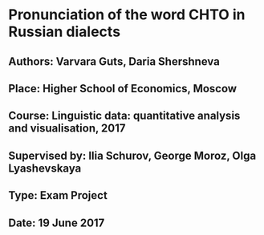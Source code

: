 # Pronunciation of the word CHTO in Russian dialects
## Authors: Varvara Guts, Daria Shershneva
## Place: Higher School of Economics, Moscow
## Course: Linguistic data: quantitative analysis and visualisation, 2017
## Supervised by: Ilia Schurov, George Moroz, Olga Lyashevskaya
## Type: Exam Project 
## Date: 19 June 2017
